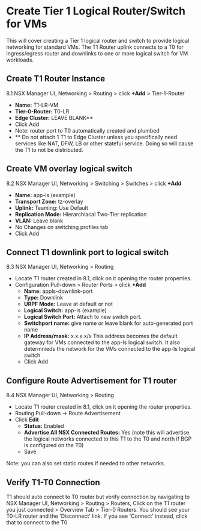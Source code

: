 # Create Tier 1 Logical Router/Switch for VMs

This will cover creating a Tier 1 logical router and switch to provide logical networking for standard VMs.  The T1 Router uplink connects to a T0 for ingress/egress router and downlinks to one or more logical switch for VM workloads.

## Create T1 Router Instance
8.1 NSX Manager UI, Networking > Routing > click **+Add** > Tier-1-Router
  * **Name:** T1-LR-VM
  * **Tier-0-Router:** T0-LR
  * **Edge Cluster:** LEAVE BLANK**
  * Click Add
  * Note: router port to T0 automatically created and plumbed
  * ** Do not attach 1 T1 to Edge Cluster unless you specifically need services like NAT, DFW, LB or other stateful service.  Doing so will cause the T1 to not be distributed.

## Create VM overlay logical switch
8.2 NSX Manager UI, Networking > Switching > Switches > click **+Add**
  * **Name:** app-ls (example)
  * **Transport Zone:** tz-overlay
  * **Uplink:** Teaming: Use Default
  * **Replication Mode:** Hierarchiacal Two-Tier replication
  * **VLAN:** Leave blank
  * No Changes on switching profiles tab
  * Click Add

## Connect T1 downlink port to logical switch
8.3 NSX Manager UI, Networking > Routing
  * Locate T1 router created in 8.1, click on it opening the router properties.
  * Configuration Pull-down > Router Ports > click **+Add**
    * **Name:** appls-downlink-port
    * **Type:** Downlink
    * **URPF Mode:** Leave at default or not
    * **Logical Switch:** app-ls (example)
    * **Logical Switch Port:** Attach to new switch port.
    * **Switchport name:** give name or leave blank for auto-generated port name
    * **IP Address/mask:** x.x.x.x/x This address becomes the default gateway for VMs connected to the app-ls logical switch.  It also determnieds the network for the VMs connected to the app-ls logical switch
    * Click Add

## Configure Route Advertisement for T1 router
8.4 NSX Manager UI, Networking > Routing
  * Locate T1 router created in 8.1, click on it opening the router properties.
  * Routing Pull-down -> Route Advertisement
  * Click **Edit**
    * **Status:** Enabled
    * **Advertise All NSX Connected Routes:** Yes (note this will advertise the logical networks connected to this T1 to the T0 and north if BGP is configured on the T0)
    * Save
  
  Note: you can also set static routes if needed to other networks.

## Verify T1-T0 Connection
T1 should auto connect to T0 router but verify connection by navigating to NSX Manager UI, Networking > Routing > Routers, Click on the T1 router you just connected > Overview Tab > Tier-0 Routers.  You should see your T0-LR router and the 'Disconnect' link.  If you see 'Connect' instead, click that to connect to the T0

